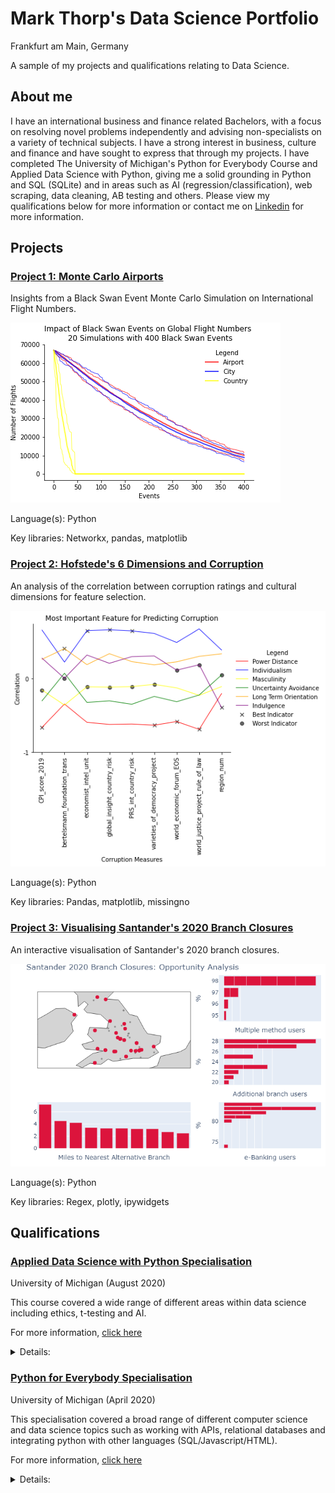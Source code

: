 # Mark Thorp's Data Science Portfolio
Frankfurt am Main, Germany

A sample of my projects and qualifications relating to Data Science.

## About me

I have an international business and finance related Bachelors, with a focus on resolving novel problems independently and advising non-specialists on a variety of technical subjects. I have a strong interest in business, culture and finance and have sought to express that through my projects. I have completed The University of Michigan's Python for Everybody Course and Applied Data Science with Python, giving me a solid grounding in Python and SQL (SQLite) and in areas such as AI (regression/classification), web scraping, data cleaning, AB testing and others. Please view my qualifications below for more information or contact me on [Linkedin](https://www.linkedin.com/in/thorpmark/) for more information.

## Projects

### [Project 1: Monte Carlo Airports](https://mthorp363.github.io/monte_carlo_airports/)
Insights from a Black Swan Event Monte Carlo Simulation on International Flight Numbers.

![Monte Carlo model output](mc_model_output.png)

Language(s): Python

Key libraries: Networkx, pandas, matplotlib

### [Project 2: Hofstede's 6 Dimensions and Corruption](https://mthorp363.github.io/culture_and_corruption/)
An analysis of the correlation between corruption ratings and cultural dimensions for feature selection.

![Feature selection](corruption_features.png)

Language(s): Python

Key libraries: Pandas, matplotlib, missingno

### [Project 3: Visualising Santander's 2020 Branch Closures](https://mthorp363.github.io/santander_branch_closures/) 
An interactive visualisation of Santander's 2020 branch closures.

![Santander Visualisation](newplot.png)

Language(s): Python

Key libraries: Regex, plotly, ipywidgets


## Qualifications

### [Applied Data Science with Python Specialisation](https://www.coursera.org/account/accomplishments/specialization/9FJE8W2RKRFS)
University of Michigan (August 2020)

This course covered a wide range of different areas within data science including ethics, t-testing and AI.

For more information, [click here](https://www.coursera.org/specializations/data-science-python)

<details>
<summary>Details:</summary>

**Courses:** Introduction to Data Science in Python - Applied Plotting, Charting & Data Representation in Python - Applied Machine Learning in Python - Applied Text Mining in Python - Applied Social Network Analysis in Python

**Skills:** Python Programming - Text Mining - Pandas - Matplotlib - Numpy - Data Cleansing - Machine Learning - Scikit-Learn - Natural Language Toolkit (NLTK)

</details>

### [Python for Everybody Specialisation](https://www.coursera.org/account/accomplishments/specialization/CYF7KJENMFGZ) 
University of Michigan (April 2020)

This specialisation covered a broad range of different computer science and data science topics such as working with APIs, relational databases and integrating python with other languages (SQL/Javascript/HTML).

For more information, [click here](https://www.coursera.org/specializations/python?skipBrowseRedirect=true)

<details>
<summary>Details:</summary>

**Courses:** Programming for Everybody (Getting Started with Python) - Using Databases with Python - Python Data Structures - Using Python to Access Web Data - Capstone: Retrieving, Processing, and Visualizing Data with Python

**Skills:** Python Programming - Json - Xml - Database (DBMS) - Data Structures - Web Scraping - Sqlite - SQL

</details>
